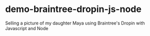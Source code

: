 # demo-braintree-dropin-js-node
Selling a picture of my daughter Maya using Braintree's Dropin with Javascript and Node
